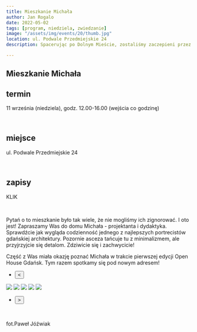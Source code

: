 ```yaml
---
title: Mieszkanie Michała
author: Jan Rogalo
date: 2022-05-02
tags: [program, niedziela, zwiedzanie]
image: "/assets/img/events/20/thumb.jpg"
location: ul. Podwale Przedmiejskie 24
description: Spacerując po Dolnym Mieście, zostaliśmy zaczepieni przez nieznajomą osobę, która zaoferowała nam pomoc i zaprosiła do wnętrza lokalu, w którym pracuje. Tą osobą okazała się Danuta Płuzińska, a miejscem Inkubator Sąsiedzkiej Energii. I tak oto znaleźliśmy się w miejscu przepełnionym otwartością, życzliwością i energią!

---
```

<section class="section-services">
    <div class="services">

<h1 class="event-h1">Mieszkanie Michała</h1>

<h2 class="event-h2">termin</h2>
<p>11 września (niedziela), godz. 12.00-16.00 (wejścia co godzinę)</p>
<br>
<h2 class="event-h2">miejsce</h2>
<p>ul. Podwale Przedmiejskie 24</p>
<br>
<h2 class="event-h2">zapisy</h2>
<p>KLIK</p>
<br>

<p>Pytań o to mieszkanie było tak wiele, że nie mogliśmy ich zignorować. I oto jest! Zapraszamy Was do domu Michała - projektanta i dydaktyka. Sprawdźcie jak wygląda codzienność jednego z najlepszych portrecistów gdańskiej architektury. Pozornie asceza tańcuje tu z minimalizmem, ale przyjrzyjcie się detalom. Zdziwicie się i zachwycicie!</p>

<p>Część z Was miała okazję poznać Michała w trakcie pierwszej edycji Open House Gdańsk. Tym razem spotkamy się pod nowym adresem!</p>

<div class="slider-container">
  <nav class="slider-nav">
    <ul>
      <li>
        <button class="previous">
          <span><</span>
        </button>
      </li>
</ul>
</nav>
  <div class="slider">
    <img class="active" src="/assets/img/events/20/TO.jpg">
    <img src="/assets/img/events/20/2.jpg">
    <img src="/assets/img/events/20/3.jpg">
    <img src="/assets/img/events/20/4.jpg">
    <img src="/assets/img/events/20/5.jpg">
  </div>
<nav class="slider-nav">
    <ul>
      <li>
        <button class="next">
          <span>></span>
        </button>
      </li>
    </ul>
  </nav>
</div>
<br>
<p>fot.Paweł Jóźwiak</p>
</section>
    <script src="/assets/scripts/slider.js"></script>
